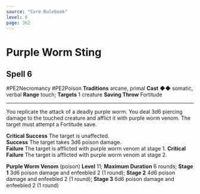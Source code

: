 ```yaml
---
source: "Core Rulebook"
level: 6
page: 362
---
```


# Purple Worm Sting
## Spell 6
#PE2Necromancy #PE2Poison 
**Traditions** arcane, primal
**Cast** ◆◆ somatic, verbal
**Range** touch; **Targets** 1 creature
**Saving Throw** Fortitude

-----
You replicate the attack of a deadly purple worm. You deal 3d6 piercing damage to the touched creature and afflict it with purple worm venom. The target must attempt a Fortitude save. 

**Critical Success** The target is unaffected.  
**Success** The target takes 3d6 poison damage.  
**Failure** The target is afflicted with purple worm venom at stage 1. 
**Critical Failure** The target is afflicted with purple worm venom at stage 2.  

**Purple Worm Venom** (poison) **Level** 11; **Maximum Duration** 6 rounds; **Stage 1** 3d6 poison damage and enfeebled 2 (1 round); **Stage 2** 4d6 poison damage and enfeebled 2 (1 round); **Stage 3** 6d6 poison damage and enfeebled 2 (1 round)